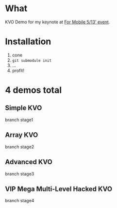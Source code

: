 # What

KVO Demo for my keynote at [For Mobile 5/13' event](http://srazy.info/for-mobile/3447 "Go!").

# Installation

1. cone
2. `git submodule init`
3. …
4. profit!

# 4 demos total

## Simple KVO

branch stage1

## Array KVO

branch stage2

## Advanced KVO

branch stage3

## VIP Mega Multi-Level Hacked KVO

branch stage4
